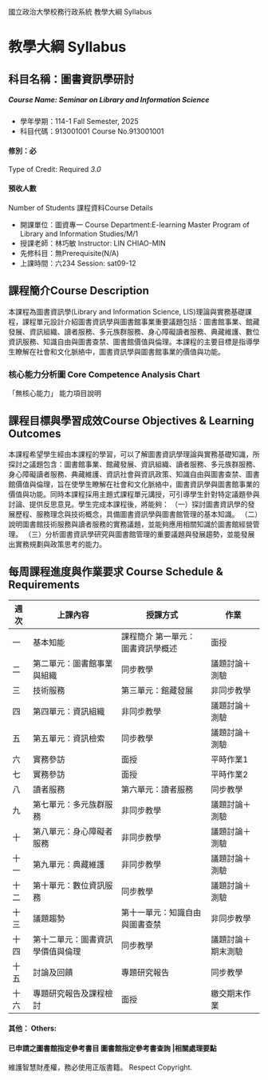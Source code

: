 國立政治大學校務行政系統 教學大綱 Syllabus
# 教學大綱 Syllabus
##  科目名稱：圖書資訊學研討 
#####  Course Name: Seminar on Library and Information Science
  * 學年學期：114-1 Fall Semester, 2025 
  * 科目代碼：913001001 Course No.913001001
#### 修別：必
Type of Credit: Required 
_3.0_
#### 預收人數
Number of Students
課程資料Course Details
  * 開課單位：圖資專一 Course Department:E-learning Master Program of Library and Information Studies/M/1 
  * 授課老師：林巧敏 Instructor: LIN CHIAO-MIN 
  * 先修科目：無Prerequisite(N/A)
  * 上課時間：六234 Session: sat09-12
##  課程簡介Course Description
本課程為圖書資訊學(Library and Information Science, LIS)理論與實務基礎課程，課程單元設計介紹圖書資訊學與圖書館事業重要議題包括：圖書館事業、館藏發展、資訊組織、讀者服務、多元族群服務、身心障礙讀者服務、典藏維護、數位資訊服務、知識自由與圖書查禁、圖書館價值與倫理。本課程的主要目標是指導學生瞭解在社會和文化脈絡中，圖書資訊學與圖書館事業的價值與功能。
###  核心能力分析圖 Core Competence Analysis Chart
「無核心能力」 
能力項目說明
##  課程目標與學習成效Course Objectives & Learning Outcomes 
本課程希望學生經由本課程的學習，可以了解圖書資訊學理論與實務基礎知識，所探討之議題包含：圖書館事業、館藏發展、資訊組織、讀者服務、多元族群服務、身心障礙讀者服務、典藏維護、資訊社會與資訊政策、知識自由與圖書查禁、圖書館價值與倫理，旨在使學生瞭解在社會和文化脈絡中，圖書資訊學與圖書館事業的價值與功能。同時本課程採用主題式課程單元講授，可引導學生針對特定議題參與討論、提供反思意見。學生完成本課程後，將能夠：
（一）探討圖書資訊學的發展歷程、服務理念與技術概念，具備圖書資訊學與圖書館管理的基本知識。
（二）說明圖書館技術服務與讀者服務的實務議題，並能夠應用相關知識於圖書館經營管理。
（三）分析圖書資訊學研究與圖書館管理的重要議題與發展趨勢，並能發展出實務規劃與政策思考的能力。
##  每周課程進度與作業要求 Course Schedule & Requirements
週次 |  上課內容 |  授課方式 |  作業  
---|---|---|---  
一 |  基本知能 |  課程簡介 第一單元：圖書資訊學概述 |  面授 |  議題討論＋破冰  
二 |  第二單元：圖書館事業與組織 |  同步教學 |  議題討論＋測驗  
三 |  技術服務 |  第三單元：館藏發展 |  非同步教學 |  議題討論＋測驗  
四 |  第四單元：資訊組織 |  非同步教學 |  議題討論＋測驗  
五 |  第五單元：資訊檢索 |  同步教學 |  議題討論＋測驗  
六 |  實務參訪 |  面授 |  平時作業1  
七 |  實務參訪 |  面授 |  平時作業2  
八 |  讀者服務 |  第六單元：讀者服務 |  同步教學 |  議題討論＋期中測驗  
九 |  第七單元：多元族群服務 |  非同步教學 |  議題討論＋測驗  
十 |  第八單元：身心障礙者服務 |  非同步教學 |  議題討論＋測驗  
十一 |  第九單元：典藏維護 |  非同步教學 |  議題討論＋測驗  
十二 |  第十單元：數位資訊服務 |  同步教學 |  議題討論＋測驗  
十三 |  議題趨勢 |  第十一單元：知識自由與圖書查禁 |  非同步教學 |  議題討論＋測驗  
十四 |  第十二單元：圖書資訊學價值與倫理 |  同步教學 |  議題討論＋期末測驗  
十五 |  討論及回饋 |  專題研究報告 |  同步教學 |  繳交期末作業  
十六 |  專題研究報告及課程檢討 |  面授 |  繳交期末作業  
####  其他： Others:
####  已申請之圖書館指定參考書目  圖書館指定參考書查詢 |相關處理要點
維護智慧財產權，務必使用正版書籍。 Respect Copyright.
